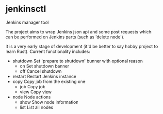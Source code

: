 # jenkinsctl
Jenkins manager tool

The project aims to wrap Jenkins json api and some post requests which
can be performed on Jenkins parts (such as 'delete node').

It is a very early stage of development (it'd be better to say hobby project to learn Rust).
Current functionality includes:
- shutdown  Set 'prepare to shutdown' bunner with optional reason
	- on    Set shutdown banner
	- off   Cancel shutdown
- restart   Restart Jenkins instance
- copy      Copy job from the existing one
	- job   Copy job
	- view  Copy view
- node      Node actions
	- show  Show node information
	- list  List all nodes
